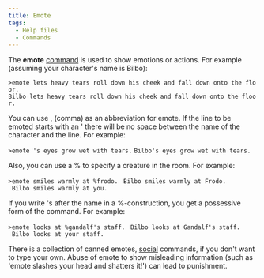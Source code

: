 ```yaml
---
title: Emote
tags:
  - Help files
  - Commands
---
```

The **emote** [command](commands "wikilink") is used to show emotions or
actions. For example (assuming your character's name is Bilbo):

`>emote lets heavy tears roll down his cheek and fall down onto the floor.`
`Bilbo lets heavy tears roll down his cheek and fall down onto the floor.`

You can use , (comma) as an abbreviation for emote. If the line to be
emoted starts with an ' there will be no space between the name of the
character and the line. For example:

`>emote 's eyes grow wet with tears.`
`Bilbo's eyes grow wet with tears.`

Also, you can use a % to specify a creature in the room. For example:

`>emote smiles warmly at %frodo.`
<to the room>` Bilbo smiles warmly at Frodo.`
<to Frodo>` Bilbo smiles warmly at you.`

If you write 's after the name in a %-construction, you get a possessive
form of the command. For example:

`>emote looks at %gandalf's staff.`
<to the room>` Bilbo looks at Gandalf's staff.`
<to Gandalf>` Bilbo looks at your staff.`

There is a collection of canned emotes, [social](socials "wikilink")
commands, if you don't want to type your own. Abuse of emote to show
misleading information (such as 'emote slashes your head and shatters
it!') can lead to punishment.
